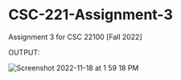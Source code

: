 # CSC-221-Assignment-3
Assignment 3 for CSC 22100 [Fall 2022]

OUTPUT:

![Screenshot 2022-11-18 at 1 59 18 PM](https://user-images.githubusercontent.com/80214490/202919415-412b6870-e9ed-4e68-92eb-92923ead6f82.png)

